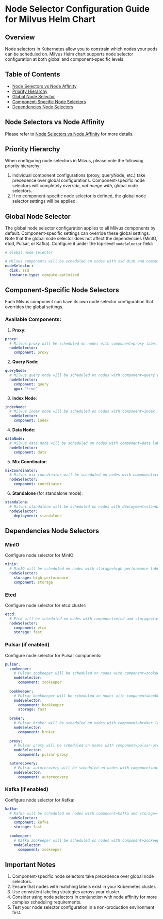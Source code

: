 # Node Selector Configuration Guide for Milvus Helm Chart

## Overview
Node selectors in Kubernetes allow you to constrain which nodes your pods can be scheduled on. Milvus Helm chart supports node selector configuration at both global and component-specific levels.

## Table of Contents

- [Node Selectors vs Node Affinity](#node-selectors-vs-node-affinity)
- [Priority Hierarchy](#priority-hierarchy)
- [Global Node Selector](#global-node-selector)
- [Component-Specific Node Selectors](#component-specific-node-selectors)
- [Dependencies Node Selectors](#dependencies-node-selectors)

## Node Selectors vs Node Affinity

Please refer to [Node Selectors vs Node Affinity](./node-selectors-vs-node-affinity.md) for more details.

## Priority Hierarchy

When configuring node selectors in Milvus, please note the following priority hierarchy:

1. Individual component configurations (proxy, queryNode, etc.) take precedence over global configurations. Component-specific node selectors will completely *override*, *not merge with*, global node selectors.
2. If no component-specific node selector is defined, the global node selector settings will be applied.

## Global Node Selector

The global node selector configuration applies to all Milvus components by default. Component-specific settings can override these global settings. Note that the global node selector does not affect the dependencies (MinIO, etcd, Pulsar, or Kafka). Configure it under the top-level `nodeSelector` field:



```yaml
# Global node selector

# Milvus components will be scheduled on nodes with ssd disk and compute-optimized instance type
nodeSelector:
  disk: ssd
  instance-type: compute-optimized
```

## Component-Specific Node Selectors

Each Milvus component can have its own node selector configuration that overrides the global settings.

### Available Components:

1. **Proxy**:
```yaml
proxy:
  # Milvus proxy will be scheduled on nodes with component=proxy label
  nodeSelector:
    component: proxy
```

2. **Query Node**:
```yaml
queryNode:
  # Milvus query node will be scheduled on nodes with component=query and gpu=true label
  nodeSelector:
    component: query
    gpu: "true"
```

3. **Index Node**:
```yaml
indexNode:
  # Milvus index node will be scheduled on nodes with component=index label
  nodeSelector:
    component: index
```

4. **Data Node**:
```yaml
dataNode:
  # Milvus data node will be scheduled on nodes with component=data label
  nodeSelector:
    component: data
```

5. **Mix Coordinator**:
```yaml
mixCoordinator:
  # Milvus mix coordinator will be scheduled on nodes with component=coordinator label
  nodeSelector:
    component: coordinator
```

6. **Standalone** (for standalone mode):
```yaml
standalone:
  # Milvus standalone will be scheduled on nodes with deployment=standalone label
  nodeSelector:
    deployment: standalone
```

## Dependencies Node Selectors

### MinIO
Configure node selector for MinIO:
```yaml
minio:
  # MinIO will be scheduled on nodes with storage=high-performance label
  nodeSelector:
    storage: high-performance
    component: storage
```

### Etcd
Configure node selector for etcd cluster:
```yaml
etcd:
  # Etcd will be scheduled on nodes with component=etcd and storage=fast label
  nodeSelector:
    component: etcd
    storage: fast
```

### Pulsar (if enabled)
Configure node selector for Pulsar components:
```yaml
pulsar:
  zookeeper:
    # Pulsar zookeeper will be scheduled on nodes with component=zookeeper label
    nodeSelector:
      component: zookeeper
  
  bookkeeper:
    # Pulsar bookkeeper will be scheduled on nodes with component=bookkeeper and storage=fast label
    nodeSelector:
      component: bookkeeper
      storage: fast
  
  broker:
    # Pulsar broker will be scheduled on nodes with component=broker label
    nodeSelector:
      component: broker
  
  proxy:
    # Pulsar proxy will be scheduled on nodes with component=pulsar-proxy label
    nodeSelector:
      component: pulsar-proxy

  autorecovery:
    # Pulsar autorecovery will be scheduled on nodes with component=autorecovery label
    nodeSelector:
      component: autorecovery
```

### Kafka (if enabled)
Configure node selector for Kafka:
```yaml
kafka:
  # Kafka will be scheduled on nodes with component=kafka and storage=fast label
  nodeSelector:
    component: kafka
    storage: fast
  
  zookeeper:
    # Kafka zookeeper will be scheduled on nodes with component=zookeeper label
    nodeSelector:
      component: zookeeper
```

## Important Notes

1. Component-specific node selectors take precedence over global node selectors.
2. Ensure that nodes with matching labels exist in your Kubernetes cluster.
3. Use consistent labeling strategies across your cluster.
4. Consider using node selectors in conjunction with node affinity for more complex scheduling requirements.
5. Test your node selector configuration in a non-production environment first.